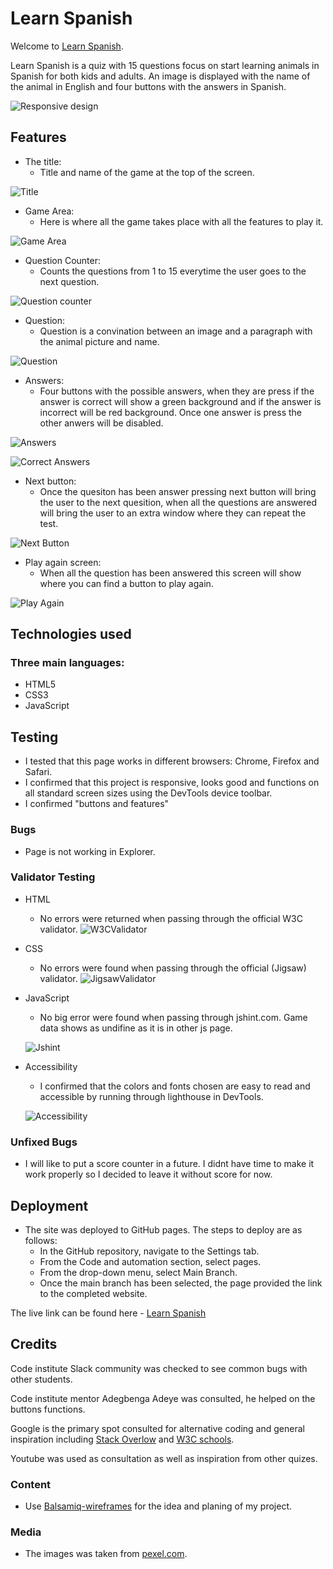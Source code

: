 # Learn Spanish

Welcome to [Learn Spanish](https://saracandela.github.io/learn-spanish/).

Learn Spanish is a quiz with 15 questions focus on start learning animals in Spanish for both kids and adults.
An image is displayed with the name of the animal in English and four buttons with the answers in Spanish.   

![Responsive design](/assets/images/imagesReadMe/responsive-app.jpg)

## Features
* The title: 
    * Title and name of the game at the top of the screen. 

![Title](/assets/images/imagesReadMe/Titlegame.JPG)

* Game Area:
    * Here is where all the game takes place with all the features to play it. 

![Game Area](/assets/images/imagesReadMe/gamearea.JPG)

* Question Counter:
    * Counts the questions from 1 to 15 everytime the user goes to the next question.

![Question counter](/assets/images/imagesReadMe/Questioncounter.JPG)

* Question:
    * Question is a convination between an image and a paragraph with the animal picture and name. 

![Question](/assets/images/imagesReadMe/question.JPG)

* Answers:
    * Four buttons with the possible answers, when they are press if the answer is correct will show a green background and if the answer is incorrect will be red background. Once one answer is press the other anwers will be disabled. 

![Answers](/assets/images/imagesReadMe/Options.JPG) 

![Correct Answers](/assets/images/imagesReadMe/correct-incorrect.JPG)

* Next button:
    * Once the quesiton has been answer pressing next button will bring the user to the next quesition, when all the questions are answered will bring the user to an extra window where they can repeat the test. 

![Next Button](/assets/images/imagesReadMe/Next.JPG)

* Play again screen:
    * When all the question has been answered this screen will show where you can find a button to play again. 

![Play Again](/assets/images/imagesReadMe/end.JPG)

 ## Technologies used

 ### Three main languages:

 * HTML5
 * CSS3
 * JavaScript

 ## Testing

* I tested that this page works in different browsers: Chrome, Firefox and Safari.
* I confirmed that this project is responsive, looks good and functions on all standard screen sizes using the DevTools device toolbar. 
* I confirmed "buttons and features"  

### Bugs

* Page is not working in Explorer. 


### Validator Testing 

* HTML
    * No errors were returned when passing through the official W3C validator. 
    ![W3CValidator](/assets/images/imagesReadMe/W3C-Validator.jpg)
* CSS
    * No errors were found when passing through the official (Jigsaw) validator. 
    ![JigsawValidator](/assets/images/imagesReadMe/jigsaw-validator.JPG)
* JavaScript
    * No big error were found when passing through jshint.com. Game data shows as undifine as it is in other js page. 

    ![Jshint](/assets/images/imagesReadMe/jshint.JPG)
* Accessibility 
   * I confirmed that the colors and fonts chosen are easy to read and accessible by running through lighthouse in DevTools. 

   ![Accessibility](/assets/images/imagesReadMe/lightHouse.JPG)  


### Unfixed Bugs

* I will like to put a score counter in a future. I didnt have time to make it work properly so I decided to leave it without score for now. 

    
## Deployment 

* The site was deployed to GitHub pages. The steps to deploy are as follows:
    * In the GitHub repository, navigate to the Settings tab.
    * From the Code and automation section, select pages.
    * From the drop-down menu, select Main Branch.
    * Once the main branch has been selected, the page provided the link to the completed website. 

The live link can be found here - [Learn Spanish](https://saracandela.github.io/learn-spanish/)

## Credits

Code institute Slack community was checked to see common bugs with other students.

Code institute mentor Adegbenga Adeye was consulted, he helped on the buttons functions.

Google is the primary spot consulted for alternative coding and general inspiration including [Stack Overlow](https://stackoverflow.com/) and [W3C schools](https://www.w3schools.com/).

Youtube was used as consultation as well as inspiration from other quizes. 

### Content 

 * Use [Balsamiq-wireframes](https://balsamiq.com/wireframes) for the idea and planing of my project. 


### Media

 * The images was taken from [pexel.com](https://www.pexels.com/).
